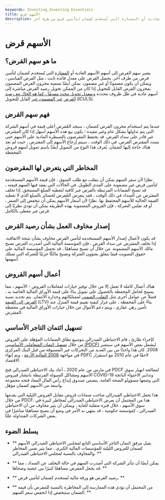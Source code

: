 ```yaml
---
keywords: Investing,Investing Essentials
title: الأسهم قرض
description: يشير سهم القرض إلى أسهم الأسهم العادية أو الممتازة التي تُستخدم كضمان لتأمين قرض من طرف آخر.
---
```


# الأسهم قرض
## ما هو سهم القرض؟

يشير سهم القرض إلى أسهم الأسهم العادية أو [الممتازة](/preferredstock) التي تُستخدم كضمان لتأمين قرض من طرف آخر. يحصل القرض على معدل فائدة ثابت ، مثل القرض القياسي ، ويمكن أن يكون مضمونًا أو غير مضمون. يمكن أيضًا تسمية مخزون القرض المضمون بمخزون القرض القابل للتحويل إذا كان من الممكن تحويل رصيد القرض مباشرة إلى أسهم عادية في ظل ظروف محددة [وبمعدل تحويل محدد مسبقًا ، كما هو الحال مع رصيد القرض](/conversion-rate) [غير المضمون غير](/unsecured) القابل للتحويل (ICULS).

## فهم سهم القرض

عندما يتم استخدام مخزون القرض كضمان ، سيجد المُقرض أعلى قيمة في أسهم الشركة التي يتم تداولها بشكل عام وغير مقيدة ؛ يكون بيع هذه الأسهم أسهل إذا كان المقترض غير قادر على سداد القرض. قد يحتفظ المقرضون بالسيطرة المادية على الأسهم حتى يسدد المقترض القرض. في ذلك الوقت ، سيتم إرجاع الأسهم إلى المقترض ، حيث لم تعد هناك حاجة إليها كضمان. يُعرف هذا النوع من التمويل أيضًا باسم تمويل أسهم قروض المحفظة.

## المخاطر التي يتعرض لها المقرضون

نظرًا لأن سعر السهم يمكن أن يتقلب مع طلب السوق ، فإن قيمة الأسهم المستخدمة لتأمين قرض غير مضمونة على المدى الطويل. في الحالات التي يفقد فيها السهم قيمته ، قد تصبح الضمانات المرتبطة بالقرض غير كافية لتغطية المبلغ المستحق. إذا تخلف المقترض عن السداد في ذلك الوقت ، فقد يتعرض المُقرض لخسائر بالمبلغ الذي لا تغطيه القيمة الحالية للأسهم المحتفظ بها. نظرًا لأن أسعار الأسهم يمكن أن تنخفض إلى الصفر ، أو قد تفلس الشركة ، فإن القروض المضمونة بهذه الطريقة يمكن أن تؤدي نظريًا إلى قرض غير مغطى بالكامل.

## إصدار مخاوف العمل بشأن رصيد القرض

قد يكون لأعمال إصدار الأسهم المستخدمة لتأمين القرض مخاوف بشأن نتيجة الاتفاقية. إذا تخلف المقترض عن سداد القرض ، فإن المؤسسة المالية التي أصدرت القرض تصبح مالك الأسهم المضمونة. من خلال أن تصبح مساهمًا ، قد تحصل المؤسسة المالية على حقوق التصويت فيما يتعلق بشؤون الشركة وتصبح مالكًا جزئيًا للشركة التي تمتلك أسهمها.

## أعمال أسهم القروض

هناك أعمال كاملة لا تعمل إلا من خلال توفير خيارات لمعاملات القروض - الأسهم ، مما يسمح لحامل المحفظة بالحصول على تمويل بناءً على قيمة الأوراق المالية الخاصة به ، فضلاً عن عوامل أخرى مثل [التقلب الضمني](/iv) لممتلكاتهم وجدارة الائتمان. يتم تحديد نسبة [القرض إلى القيمة](/loantovalue) (LTV) بناءً على المحفظة ، على غرار كيفية تقييم قيمة المنزل عند تأمين رهن عقاري ، ويتم دعم الأموال من خلال حيازات الأوراق المالية في محفظة المقترض.

## تسهيل ائتمان التاجر الأساسي

كإجراء طارئ ، قام الاحتياطي الفيدرالي بتوسيع نطاق الضمانات المؤهلة على القروض من خلال [تسهيل ائتمان المتعاملين الأساسيين (PDCF)](/primary-dealer-credit-facility-pdcf) ليشمل بعض الأسهم في سبتمبر 2008. كان هذا واحدًا من بين العديد من التحركات غير المسبوقة من قبل البنك المركزي في مواجهة [2008 المالية الأزمة](/credit-crisis) ، وتم إنهاء PDFC لاحقًا في عام 2010 مع استقرار الاقتصاد.

في مارس من عام 2020 ، أعاد بنك الاحتياطي الفيدرالي فتح PDCF لمعالجة انهيار سوق الأسهم ومشاكل السيولة المرتبطة بانتشار فيروس COVID-19 وتدابير الاحتواء الناتجة التي وضعها مسؤولو الصحة العامة. يتضمن صندوق إيداع رأس المال المعاد فتحه مجموعة واسعة من الأسهم كضمان مؤهل.

هذا يجعل الاحتياطي الفيدرالي صاحب ضمانات قروض مقابل القروض الليلية التي يقدمها من خلال PDCF. هذا من المحتمل أن يعرض الاحتياطي الفيدرالي لمخاطر كبيرة في سوق الأسهم ، خلال فترة متقلبة للغاية ، ويمكن أن يثير مخاوف من أن الاحتياطي الفيدرالي ، كمؤسسة حكومية ، قد ينتهي به الأمر في وضع أن يصبح مساهمًا مباشرًا في بعض الشركات المتداولة علنًا.

## يسلط الضوء

- ** يقبل مرفق ائتمان التاجر الأساسي التابع لمجلس الاحتياطي الفيدرالي الأسهم كضمان للقروض الليلية للمؤسسات المالية الكبرى ، مما يثير نفس المخاطر والمخاوف بالنسبة لمجلس الاحتياطي الفيدرالي. **

- ** يمكن أيضًا أن تتأثر الشركة التي أصدرت السهم في حالة التخلف عن السداد ، مما قد يجعل المقرض مساهمًا كبيرًا بين عشية وضحاها. **

- ** رصيد القرض هو ورقة مالية تُستخدم كضمان لتأمين قرض. **

- ** من المحتمل أن تؤدي هذه الممارسة إلى المخاطرة بالنسبة للمقرض بأن قيمة الضمان ستنخفض إذا انخفض سعر السهم. **

